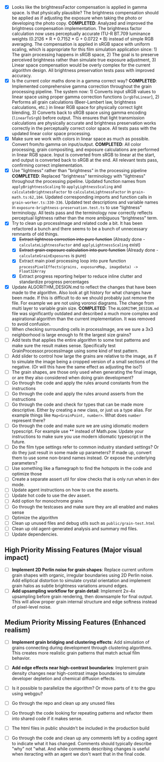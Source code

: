 - [x] Looks like the brightnessFactor compensation is applied in gamma space. Is that physically plausible? The brightness compensation should be applied as if adjusting the exposure when taking the photo or developing the photo copy.
  **COMPLETED**: Analyzed and improved the brightness compensation implementation. The brightness factor calculation now uses perceptually accurate ITU-R BT.709 luminance weights (0.2126 * R + 0.7152 * G + 0.0722 * B) instead of simple RGB averaging. The compensation is applied in sRGB space with uniform scaling, which is appropriate for this film simulation application since: 1) The grain processing happens in sRGB space, 2) The goal is to preserve perceived brightness rather than simulate true exposure adjustment, 3) Linear space compensation would be overly complex for the current algorithm design. All brightness preservation tests pass with improved accuracy.
- [x] Is the current color maths done in a gamma correct way?
  **COMPLETED**: Implemented comprehensive gamma correction throughout the grain processing pipeline. The system now: 1) Converts input sRGB values to linear space using proper gamma correction functions (`srgbToLinear`), 2) Performs all grain calculations (Beer-Lambert law, brightness calculations, etc.) in linear RGB space for physically correct light blending, 3) Converts back to sRGB space using gamma encoding (`linearToSrgb`) before output. This ensures that light transmission calculations are physically accurate and brightness preservation works correctly in the perceptually correct color space. All tests pass with the updated linear color space processing.
- [x] Make sure we work with colors in linear space as much as possible. Convert from/to gamma on input/output.
  **COMPLETED**: All color processing, grain compositing, and exposure calculations are performed in linear RGB space. Input is converted from sRGB to linear at the start, and output is converted back to sRGB at the end. All relevant tests pass, confirming correct implementation.
- [x] Use "lightness" rather than "brightness" in the processing pipeline
  **COMPLETED**: Replaced "brightness" terminology with "lightness" throughout the processing pipeline. Updated function names from `applyBrightnessScaling` to `applyLightnessScaling` and `calculateBrightnessFactor` to `calculateLightnessFactor` in `grain-math.ts:62,104`. Updated corresponding imports and function calls in `grain-worker.ts:330-336`. Updated test descriptions and variable names in `exposure-brightness-preservation.test.ts` to use "lightness" terminology. All tests pass and the terminology now correctly reflects perceptual lightness rather than the more ambiguous "brightness" term.
- [x] Try to clean up processImage and related code a bit. It has been refactored a bunch and there seems to be a bunch of unnecessary remnants of old things.
  - [x] ~~Extract lightness correction into pure function~~ (Already done - `calculateLightnessFactor` and `applyLightnessScaling` exist)
  - [x] ~~Extract grain exposure calculation into pure function~~ (Already done - `calculateGrainExposures` is pure)
  - [x] Extract main pixel processing loop into pure function `processPixelEffects(grains, exposureMap, imageData) -> Float32Array`
  - [x] Extract progress reporting helper to reduce inline clutter and standardize progress percentages
- [x] Update ALGORITHM_DESIGN.md to reflect the changes that have been made to the algorithm. Also look at git history for what changes have been made. If this is difficult to do we should probably just remove the file.
  For example we are not using voronoi diagrams.
  The change from multi layer to variable grain size.
  **COMPLETED**: The `ALGORITHM_DESIGN.md` file was significantly outdated and described a much more complex and aspirational algorithm than the current implementation. It was removed to avoid confusion.
- [ ] When checking surrounding cells in processImage, are we sure a 3x3 neighborhood is large enough to fit the largest size grains?
- [ ] Add tests that applies the entire algorithm to some test patterns and make sure the result makes sense. Specifically test GrainProcessor.processImage using some kind of test pattern.
- [ ] Add slider to control how large the grains are relative to the image, as if to simulate the image being a cropped version of a small sections of the negative. (Or will this have the same effect as adjusting the iso?)
- [ ] The grain shapes, are those only used when generating the final image, or are they also considered when doing grain development?
- [ ] Go through the code and apply the rules around constants from the instructions
- [ ] Go through the code and apply the rules around asserts from the instructions
- [ ] Go through the code and check for types that can be made more descriptive. Either by creating a new class, or just us a type alias. For example things like `Map<GrainPoint, number>`. What does `number` represent there?
- [ ] Go through the code and make sure we are using idiomatic modern typescript. For example use ** instead of Math.pow. Update your instructions to make sure you use modern idiomatic typescript in the future.
- [ ] Do the film type settings refer to common industry standard settings? Or do they just result in some made up parameters? If made up, convert them to use some non-brand names instead. Or expose the underlying parameters?
- [ ] Use something like a flamegraph to find the hotspots in the code and optimize those
- [ ] Create a separate assert util for slow checks that is only run when in dev mode.
- [ ] Update agent instructions on how to use the asserts.
- [ ] Update hot code to use the dev assert.
- [ ] Add option for monochrome grains
- [ ] Go through the testcases and make sure they are all enabled and makes sense
- [ ] Optimize the algorithm
- [ ] Clean up unused files and debug utils such as `public/grain-test.html`
- [ ] Clean up old agent-generated analysis and summary md files.
- [ ] Update dependencies.

## High Priority Missing Features (Major visual impact)

- [ ] **Implement 2D Perlin noise for grain shapes**: Replace current uniform grain shapes with organic, irregular boundaries using 2D Perlin noise. Add elliptical distortion to simulate crystal orientation and implement grain halos as subtle brightness variations around edges.
- [ ] **Add upsampling workflow for grain detail**: Implement 2x-4x upsampling before grain rendering, then downsample for final output. This will allow proper grain internal structure and edge softness instead of pixel-level noise.

## Medium Priority Missing Features (Enhanced realism)

- [ ] **Implement grain bridging and clustering effects**: Add simulation of grains connecting during development through clustering algorithms. This creates more realistic grain patterns that match actual film behavior.
- [ ] **Add edge effects near high-contrast boundaries**: Implement grain density changes near high-contrast image boundaries to simulate developer depletion and chemical diffusion effects.


- [ ] Is it possible to parallelize the algorithm? Or move parts of it to the gpu using webgpu?
- [ ] Go through the repo and clean up any unused files
- [ ] Go through the code looking for repeating patterns and refactor them into shared code if it makes sense.
- [ ] The html files in public shouldn't be included in the production build
- [ ] Go through the code and clean up any comments left by a coding agent to indicate what it has changed. Comments should typically describe "why" not "what. And while comments describing changes is useful when iteracting with an agent we don't want that in the final code.
